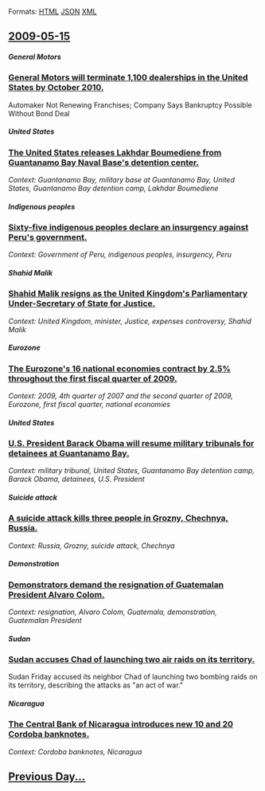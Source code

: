 
Formats: [HTML](2009/05/15/index.html)  [JSON](2009/05/15/index.json)  [XML](2009/05/15/index.xml)  

## [2009-05-15](/news/2009/05/15/index.md)

##### General Motors
### [ General Motors will terminate 1,100 dealerships in the United States by October 2010. ](/news/2009/05/15/general-motors-will-terminate-1-100-dealerships-in-the-united-states-by-october-2010.md)
Automaker Not Renewing Franchises; Company Says Bankruptcy Possible Without Bond Deal

##### United States
### [ The United States releases Lakhdar Boumediene from Guantanamo Bay Naval Base's detention center. ](/news/2009/05/15/the-united-states-releases-lakhdar-boumediene-from-guanta-namo-bay-naval-base-s-detention-center.md)
_Context: Guantanamo Bay, military base at Guantanamo Bay, United States, Guantanamo Bay detention camp, Lakhdar Boumediene_

##### Indigenous peoples
### [ Sixty-five indigenous peoples declare an insurgency against Peru's government. ](/news/2009/05/15/sixty-five-indigenous-peoples-declare-an-insurgency-against-peru-s-government.md)
_Context: Government of Peru, indigenous peoples, insurgency, Peru_

##### Shahid Malik
### [ Shahid Malik resigns as the United Kingdom's Parliamentary Under-Secretary of State for Justice. ](/news/2009/05/15/shahid-malik-resigns-as-the-united-kingdom-s-parliamentary-under-secretary-of-state-for-justice.md)
_Context: United Kingdom, minister, Justice, expenses controversy, Shahid Malik_

##### Eurozone
### [ The Eurozone's 16 national economies contract by 2.5% throughout the first fiscal quarter of 2009. ](/news/2009/05/15/the-eurozone-s-16-national-economies-contract-by-2-5-throughout-the-first-fiscal-quarter-of-2009.md)
_Context: 2009, 4th quarter of 2007 and the second quarter of 2009, Eurozone, first fiscal quarter, national economies_

##### United States
### [ U.S. President Barack Obama will resume military tribunals for detainees at Guantanamo Bay. ](/news/2009/05/15/u-s-president-barack-obama-will-resume-military-tribunals-for-detainees-at-guanta-namo-bay.md)
_Context: military tribunal, United States, Guantanamo Bay detention camp, Barack Obama, detainees, U.S. President_

##### Suicide attack
### [ A suicide attack kills three people in Grozny, Chechnya, Russia. ](/news/2009/05/15/a-suicide-attack-kills-three-people-in-grozny-chechnya-russia.md)
_Context: Russia, Grozny, suicide attack, Chechnya_

##### Demonstration
### [ Demonstrators demand the resignation of Guatemalan President Alvaro Colom. ](/news/2009/05/15/demonstrators-demand-the-resignation-of-guatemalan-president-alvaro-colom.md)
_Context: resignation, Alvaro Colom, Guatemala, demonstration, Guatemalan President_

##### Sudan
### [ Sudan accuses Chad of launching two air raids on its territory. ](/news/2009/05/15/sudan-accuses-chad-of-launching-two-air-raids-on-its-territory.md)
Sudan Friday accused its neighbor Chad of launching two bombing raids on its territory, describing the attacks as &quot;an act of war.&quot;

##### Nicaragua
### [ The Central Bank of Nicaragua introduces new 10 and 20 Cordoba banknotes. ](/news/2009/05/15/the-central-bank-of-nicaragua-introduces-new-10-and-20-ca3rdoba-banknotes.md)
_Context: Cordoba banknotes, Nicaragua_

## [Previous Day...](/news/2009/05/14/index.md)

